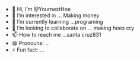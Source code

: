 - 👋 Hi, I’m @YournextHoe
- 👀 I’m interested in ... Making money 
- 🌱 I’m currently learning ...programing
- 💞️ I’m looking to collaborate on ... making hoes cry
- 📫 How to reach me ...santa cruz831
- 😄 Pronouns: ...
- ⚡ Fun fact: ...

<!---
YournextHoe/YournextHoe is a ✨ special ✨ repository because its `README.md` (this file) appears on your GitHub profile.
You can click the Preview link to take a look at your changes.
--->

